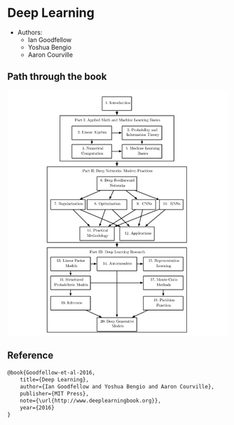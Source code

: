 # Deep Learning
* Authors:
  - Ian Goodfellow
  - Yoshua Bengio
  - Aaron Courville

## Path through the book
<img src="https://raw.githubusercontent.com/piyush2896/100DaysOfMLCode/main/DeepLearning_MIT_Press/imgs/book_organization.PNG"/>


## Reference
```
@book{Goodfellow-et-al-2016,
    title={Deep Learning},
    author={Ian Goodfellow and Yoshua Bengio and Aaron Courville},
    publisher={MIT Press},
    note={\url{http://www.deeplearningbook.org}},
    year={2016}
}
```